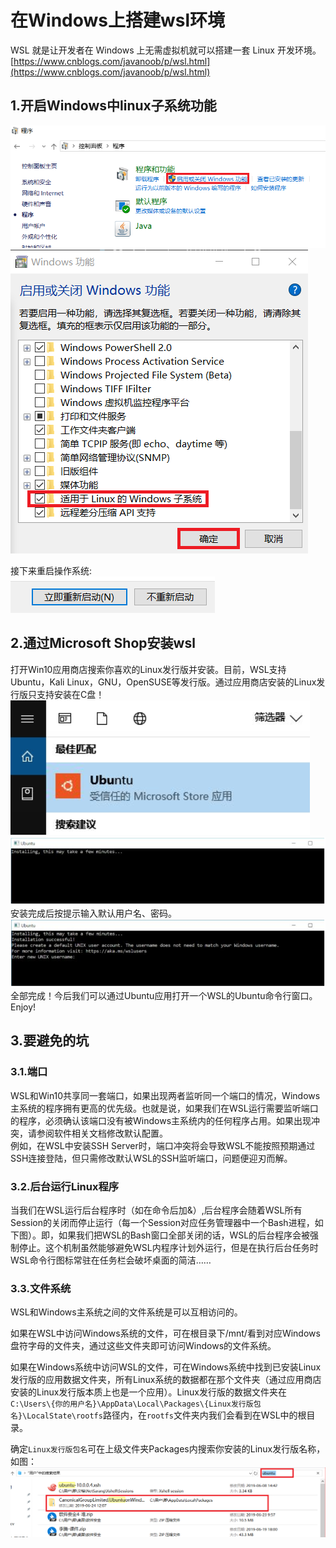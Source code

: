 # 在Windows上搭建wsl环境
WSL 就是让开发者在 Windows 上无需虚拟机就可以搭建一套 Linux 开发环境。<br>
[https://www.cnblogs.com/javanoob/p/wsl.html](https://www.cnblogs.com/javanoob/p/wsl.html)<br>
## 1.开启Windows中linux子系统功能
![fail](img/6.1.PNG)<br>
![fail](img/6.2.PNG)<br>

接下来重启操作系统:<br>
![fail](img/6.3.PNG)<br>

## 2.通过Microsoft Shop安装wsl
打开Win10应用商店搜索你喜欢的Linux发行版并安装。目前，WSL支持Ubuntu，Kali Linux，GNU，OpenSUSE等发行版。通过应用商店安装的Linux发行版只支持安装在C盘！<br>
![fail](img/6.4.PNG)<br>
![fail](img/6.5.PNG)<br>
安装完成后按提示输入默认用户名、密码。<br>
![fail](img/6.6.PNG)<br>
全部完成！今后我们可以通过Ubuntu应用打开一个WSL的Ubuntu命令行窗口。Enjoy!<br>

## 3.要避免的坑

### 3.1.端口
WSL和Win10共享同一套端口，如果出现两者监听同一个端口的情况，Windows主系统的程序拥有更高的优先级。也就是说，如果我们在WSL运行需要监听端口的程序，必须确认该端口没有被Windows主系统内的任何程序占用。如果出现冲突，请参阅软件相关文档修改默认配置。<br>
例如，在WSL中安装SSH Server时，端口冲突将会导致WSL不能按照预期通过SSH连接登陆，但只需修改默认WSL的SSH监听端口，问题便迎刃而解。<br>

### 3.2.后台运行Linux程序
当我们在WSL运行后台程序时（如在命令后加&）,后台程序会随着WSL所有Session的关闭而停止运行（每一个Session对应任务管理器中一个Bash进程，如下图）。即，如果我们把WSL的Bash窗口全部关闭的话，WSL的后台程序会被强制停止。这个机制虽然能够避免WSL内程序计划外运行，但是在执行后台任务时WSL命令行图标常驻在任务栏会破坏桌面的简洁……<br>

### 3.3.文件系统
WSL和Windows主系统之间的文件系统是可以互相访问的。<br>

如果在WSL中访问Windows系统的文件，可在根目录下/mnt/看到对应Windows盘符字母的文件夹，通过这些文件夹即可访问Windows的文件系统。<br>

如果在Windows系统中访问WSL的文件，可在Windows系统中找到已安装Linux发行版的应用数据文件夹，所有Linux系统的数据都在那个文件夹（通过应用商店安装的Linux发行版本质上也是一个应用）。Linux发行版的数据文件夹在``C:\Users\{你的用户名}\AppData\Local\Packages\{Linux发行版包名}\LocalState\rootfs``路径内，在``rootfs``文件夹内我们会看到在WSL中的根目录。 <br>

确定``Linux发行版包名``可在上级文件夹Packages内搜索你安装的Linux发行版名称，如图：<br>
![fail](img/6.7.PNG)<br>
